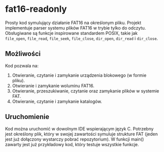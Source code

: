 # fat16-readonly
Prosty kod symulujący działanie FAT16 na określonym pliku.
Projekt implementuje parser systemu plików FAT16 w trybie tylko do odczytu. Obsługiwane są funkcje inspirowane standardem POSIX, takie jak `file_open`, `file_read`, `file_seek`, `file_close`, `dir_open`, `dir_read` i `dir_close`.

## Możliwości

Kod pozwala na:
1. Otwieranie, czytanie i zamykanie urządzenia blokowego (w formie pliku).
2. Otwieranie i zamykanie woluminu FAT16.
3. Otwieranie, przeszukiwanie, czytanie oraz zamykanie plików w systemie FAT.
4. Otwieranie, czytanie i zamykanie katalogów.

## Uruchomienie

Kod można uruchomić w dowolnym IDE wspierającym język C. Potrzebny jest określony plik, który w swojej zawartości symuluje strukture FAT (jeden jest już dołączony wystarczy pobrać repozytorium).
W funkcji main() zawarty jest już przykładowy kod, który testuje wszystkie funkcje.
